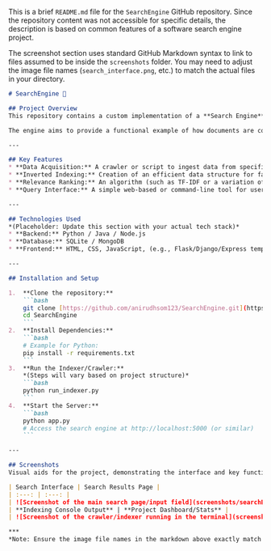 This is a brief `README.md` file for the `SearchEngine` GitHub repository. Since the repository content was not accessible for specific details, the description is based on common features of a software search engine project.

The screenshot section uses standard GitHub Markdown syntax to link to files assumed to be inside the `screenshots` folder. You may need to adjust the image file names (`search_interface.png`, etc.) to match the actual files in your directory.

````markdown
# SearchEngine 🔎

## Project Overview
This repository contains a custom implementation of a **Search Engine**. The project is designed to demonstrate the fundamental processes of information retrieval, including **web crawling/data collection**, **indexing**, **query processing**, and **ranking** results by relevance.

The engine aims to provide a functional example of how documents are collected, structured into an inverted index, and served to a user via a simple interface.

---

## Key Features
* **Data Acquisition:** A crawler or script to ingest data from specified sources (webpages, files, etc.).
* **Inverted Indexing:** Creation of an efficient data structure for fast term lookup.
* **Relevance Ranking:** An algorithm (such as TF-IDF or a variation of PageRank) to score and order search results.
* **Query Interface:** A simple web-based or command-line tool for users to input search queries.

---

## Technologies Used
*(Placeholder: Update this section with your actual tech stack)*
* **Backend:** Python / Java / Node.js
* **Database:** SQLite / MongoDB
* **Frontend:** HTML, CSS, JavaScript, (e.g., Flask/Django/Express template engine)

---

## Installation and Setup

1.  **Clone the repository:**
    ```bash
    git clone [https://github.com/anirudhsom123/SearchEngine.git](https://github.com/anirudhsom123/SearchEngine.git)
    cd SearchEngine
    ```
2.  **Install Dependencies:**
    ```bash
    # Example for Python:
    pip install -r requirements.txt
    ```
3.  **Run the Indexer/Crawler:**
    *(Steps will vary based on project structure)*
    ```bash
    python run_indexer.py
    ```
4.  **Start the Server:**
    ```bash
    python app.py
    # Access the search engine at http://localhost:5000 (or similar)
    ```

---

## Screenshots
Visual aids for the project, demonstrating the interface and key functionality.

| Search Interface | Search Results Page |
| :---: | :---: |
| ![Screenshot of the main search page/input field](screenshots/searchBar.png) | ![Screenshot of search results list with ranking](screenshots/results_page.png) |
| **Indexing Console Output** | **Project Dashboard/Stats** |
| ![Screenshot of the crawler/indexer running in the terminal](screenshots/indexing_console.png) | ![Screenshot of the project's statistics or about page](screenshots/statistics.png) |

***
*Note: Ensure the image file names in the markdown above exactly match the files in your `screenshots/` directory.*
````
